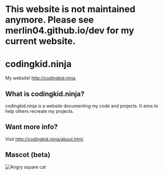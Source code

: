 # This website is not maintained anymore. Please see merlin04.github.io/dev for my current website. 

# codingkid.ninja
My website!
http://codingkid.ninja

## What is codingkid.ninja?
codingkid.ninja is a website documenting my code and projects. It aims to help others recreate my projects. 

## Want more info?
Visit http://codingkid.ninja/about.html. 

## Mascot (beta)
![Angry square cat](http://codingkid.ninja/angry-cat-from-edges2cats.png)
